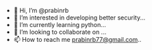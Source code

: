 - 👋 Hi, I’m @prabinrb
- 👀 I’m interested in developing better security...
- 🌱 I’m currently learning python...
- 💞️ I’m looking to collaborate on ...
- 📫 How to reach me prabinrb77@gmail.com..

<!---
prabinrb/prabinrb is a ✨ special ✨ repository because its `README.md` (this file) appears on your GitHub profile.
You can click the Preview link to take a look at your changes.
--->
